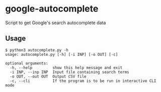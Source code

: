 # google-autocomplete
Script to get Google's search autocomplete data


## Usage

```console
$ python3 autocomplete.py -h 
usage: autocomplete.py [-h] [-i INP] [-o OUT] [-c]

optional arguments:
  -h, --help         show this help message and exit
  -i INP, --inp INP  Input file containing search terms
  -o OUT, --out OUT  Output CSV file
  -c, --cli          If the program is to be run in interactive CLI mode
```

